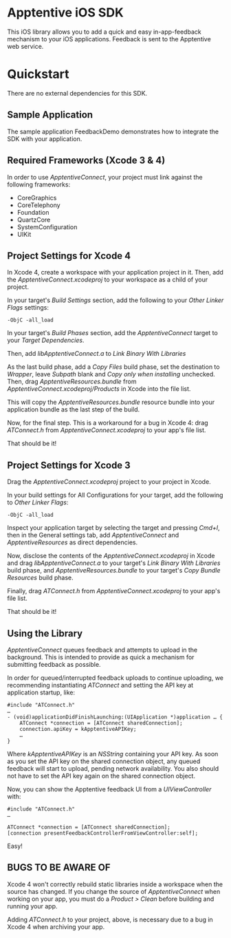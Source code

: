 Apptentive iOS SDK
==================

This iOS library allows you to add a quick and easy in-app-feedback mechanism
to your iOS applications. Feedback is sent to the Apptentive web service.

Quickstart
==========

There are no external dependencies for this SDK.

Sample Application
------------------
The sample application FeedbackDemo demonstrates how to integrate the SDK
with your application.


Required Frameworks (Xcode 3 & 4)
---------------------------------
In order to use _ApptentiveConnect_, your project must link against the
following frameworks:

* CoreGraphics
* CoreTelephony
* Foundation
* QuartzCore
* SystemConfiguration
* UIKit

Project Settings for Xcode 4
----------------------------
In Xcode 4, create a workspace with your application project in it. Then,
add the _ApptentiveConnect.xcodeproj_ to your workspace as a child of your
project.

In your target's _Build Settings_ section, add the following to your 
_Other Linker Flags_ settings:

    -ObjC -all_load

In your target's _Build Phases_ section, add the _ApptentiveConnect_ target
to your _Target Dependencies_.

Then, add _libApptentiveConnect.a_ to _Link Binary With Libraries_

As the last build phase, add a _Copy Files_ build phase, set the destination
to _Wrapper_, leave _Subpath_ blank and _Copy only when installing_ unchecked.
Then, drag _ApptentiveResources.bundle_ from 
_ApptentiveConnect.xcodeproj/Products_ in Xcode into the file list.

This will copy the _ApptentiveResources.bundle_ resource bundle into your
application bundle as the last step of the build.

Now, for the final step. This is a workaround for a bug in Xcode 4: drag
_ATConnect.h_ from _ApptentiveConnect.xcodeproj_ to your app's file list.

That should be it!

Project Settings for Xcode 3
----------------------------
Drag the _ApptentiveConnect.xcodeproj_ project to your project in Xcode.

In your build settings for All Configurations for your target, add the following 
to _Other Linker Flags_:

    -ObjC -all_load

Inspect your application target by selecting the target and pressing _Cmd+I_, then
in the General settings tab, add _ApptentiveConnect_ and _ApptentiveResources_ as
direct dependencies.

Now, disclose the contents of the _ApptentiveConnect.xcodeproj_ in Xcode and drag
_libApptentiveConnect.a_ to your target's _Link Binary With Libraries_ build phase,
and _ApptentiveResources.bundle_ to your target's _Copy Bundle Resources_ build phase.

Finally, drag _ATConnect.h_ from _ApptentiveConnect.xcodeproj_ to your app's file list.

That should be it!

Using the Library
-----------------

_ApptentiveConnect_ queues feedback and attempts to upload in the background. This
is intended to provide as quick a mechanism for submitting feedback as possible.

In order for queued/interrupted feedback uploads to continue uploading, we 
recommending instantiating _ATConnect_ and setting the API key at application
startup, like:

    #include "ATConnect.h"
    …
    - (void)applicationDidFinishLaunching:(UIApplication *)application … {
        ATConnect *connection = [ATConnect sharedConnection];
        connection.apiKey = kApptentiveAPIKey;
        …
    }

Where _kApptentiveAPIKey_ is an _NSString_ containing your API key. As soon
as you set the API key on the shared connection object, any queued feedback
will start to upload, pending network availability. You also should not have
to set the API key again on the shared connection object.

Now, you can show the Apptentive feedback UI from a _UIViewController_ with:

    #include "ATConnect.h"
    …
    
    ATConnect *connection = [ATConnect sharedConnection];
    [connection presentFeedbackControllerFromViewController:self];
    
Easy!

BUGS TO BE AWARE OF
-------------------
Xcode 4 won't correctly rebuild static libraries inside a workspace when the source has changed. If you change the source of _ApptentiveConnect_ when
working on your app, you must do a _Product > Clean_ before building and
running your app.

Adding _ATConnect.h_ to your project, above, is necessary due to a bug in
Xcode 4 when archiving your app.
